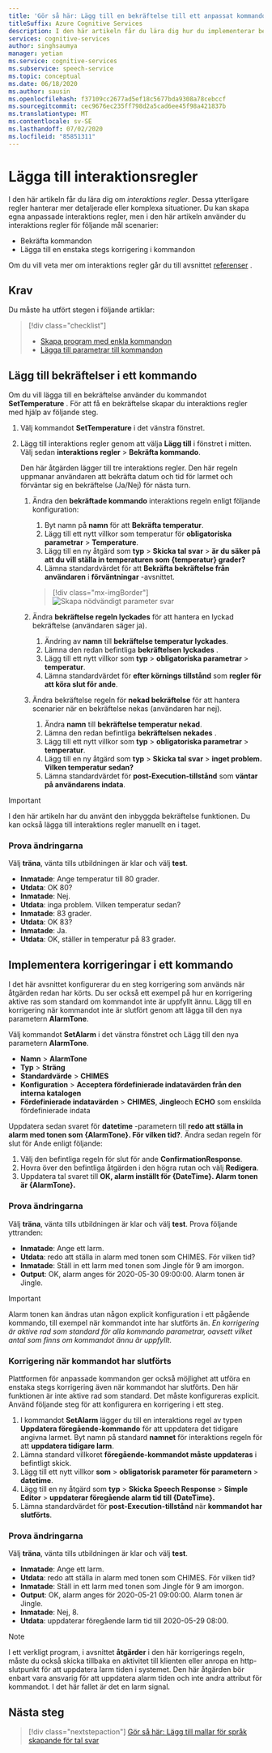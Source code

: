 ```yaml
---
title: 'Gör så här: Lägg till en bekräftelse till ett anpassat kommando'
titleSuffix: Azure Cognitive Services
description: I den här artikeln får du lära dig hur du implementerar bekräftelser för ett kommando i anpassade kommandon.
services: cognitive-services
author: singhsaumya
manager: yetian
ms.service: cognitive-services
ms.subservice: speech-service
ms.topic: conceptual
ms.date: 06/18/2020
ms.author: sausin
ms.openlocfilehash: f37109cc2677ad5ef18c5677bda9308a78cebccf
ms.sourcegitcommit: cec9676ec235ff798d2a5cad6ee45f98a421837b
ms.translationtype: MT
ms.contentlocale: sv-SE
ms.lasthandoff: 07/02/2020
ms.locfileid: "85851311"
---
```

# <a name="add-interaction-rules"></a>Lägga till interaktionsregler

I den här artikeln får du lära dig om *interaktions regler*. Dessa ytterligare regler hanterar mer detaljerade eller komplexa situationer. Du kan skapa egna anpassade interaktions regler, men i den här artikeln använder du interaktions regler för följande mål scenarier:

* Bekräfta kommandon
* Lägga till en enstaka stegs korrigering i kommandon

Om du vill veta mer om interaktions regler går du till avsnittet [referenser](./custom-commands-references.md) .

## <a name="prerequisites"></a>Krav

Du måste ha utfört stegen i följande artiklar:
> [!div class="checklist"]
> * [Skapa program med enkla kommandon](./how-to-custom-commands-create-application-with-simple-commands.md)
> * [Lägga till parametrar till kommandon](./how-to-custom-commands-add-parameters-to-commands.md)

## <a name="add-confirmations-to-a-command"></a>Lägg till bekräftelser i ett kommando

Om du vill lägga till en bekräftelse använder du kommandot **SetTemperature** . För att få en bekräftelse skapar du interaktions regler med hjälp av följande steg.

1. Välj kommandot **SetTemperature** i det vänstra fönstret.
1. Lägg till interaktions regler genom att välja **Lägg till** i fönstret i mitten. Välj sedan **interaktions regler**  >  **Bekräfta kommando**.

    Den här åtgärden lägger till tre interaktions regler. Den här regeln uppmanar användaren att bekräfta datum och tid för larmet och förväntar sig en bekräftelse (Ja/Nej) för nästa turn.

    1. Ändra den **bekräftade kommando** interaktions regeln enligt följande konfiguration:
        1. Byt namn på **namn** för att **Bekräfta temperatur**.
        1. Lägg till ett nytt villkor som temperatur för **obligatoriska parametrar**  >  **Temperature**.
        1. Lägg till en ny åtgärd som **typ**  >  **Skicka tal svar**  >  **är du säker på att du vill ställa in temperaturen som {temperatur} grader?**
        1. Lämna standardvärdet för att **Bekräfta bekräftelse från användaren** i **förväntningar** -avsnittet.
      
         > [!div class="mx-imgBorder"]
         > ![Skapa nödvändigt parameter svar](media/custom-speech-commands/add-validation-set-temperature.png)
    

    1. Ändra **bekräftelse regeln lyckades** för att hantera en lyckad bekräftelse (användaren säger ja).
      
          1. Ändring av **namn** till **bekräftelse temperatur lyckades**.
          1. Lämna den redan befintliga **bekräftelsen lyckades** .
          1. Lägg till ett nytt villkor som **typ**  >  **obligatoriska parametrar**  >  **temperatur**.
          1. Lämna standardvärdet för **efter körnings tillstånd** som **regler för att köra slut för ande**.

    1. Ändra bekräftelse regeln för **nekad bekräftelse** för att hantera scenarier när en bekräftelse nekas (användaren har nej).

          1. Ändra **namn** till **bekräftelse temperatur nekad**.
          1. Lämna den redan befintliga **bekräftelsen nekades** .
          1. Lägg till ett nytt villkor som **typ**  >  **obligatoriska parametrar**  >  **temperatur**.
          1. Lägg till en ny åtgärd som **typ**  >  **Skicka tal svar**  >  **inget problem. Vilken temperatur sedan?**
          1. Lämna standardvärdet för **post-Execution-tillstånd** som **väntar på användarens indata**.

> [!IMPORTANT]
> I den här artikeln har du använt den inbyggda bekräftelse funktionen. Du kan också lägga till interaktions regler manuellt en i taget.
   

### <a name="try-out-the-changes"></a>Prova ändringarna

Välj **träna**, vänta tills utbildningen är klar och välj **test**.

- **Inmatade**: Ange temperatur till 80 grader.
- **Utdata**: OK 80?
- **Inmatade**: Nej.
- **Utdata**: inga problem. Vilken temperatur sedan?
- **Inmatade**: 83 grader.
- **Utdata**: OK 83?
- **Inmatade**: Ja.
- **Utdata**: OK, ställer in temperatur på 83 grader.


## <a name="implement-corrections-in-a-command"></a>Implementera korrigeringar i ett kommando

I det här avsnittet konfigurerar du en steg korrigering som används när åtgärden redan har körts. Du ser också ett exempel på hur en korrigering aktive ras som standard om kommandot inte är uppfyllt ännu. Lägg till en korrigering när kommandot inte är slutfört genom att lägga till den nya parametern **AlarmTone**.

Välj kommandot **SetAlarm** i det vänstra fönstret och Lägg till den nya parametern **AlarmTone**.
        
- **Namn**  >  **AlarmTone**
- **Typ**  >  **Sträng**
- **Standardvärde**  >  **CHIMES**
- **Konfiguration**  >  **Acceptera fördefinierade indatavärden från den interna katalogen**
- **Fördefinierade indatavärden**  >  **CHIMES**, **Jingle**och **ECHO** som enskilda fördefinierade indata


Uppdatera sedan svaret för **datetime** -parametern till **redo att ställa in alarm med tonen som {AlarmTone}. För vilken tid?**. Ändra sedan regeln för slut för Ande enligt följande:

1. Välj den befintliga regeln för slut för ande **ConfirmationResponse**.
1. Hovra över den befintliga åtgärden i den högra rutan och välj **Redigera**.
1. Uppdatera tal svaret till **OK, alarm inställt för {DateTime}. Alarm tonen är {AlarmTone}.**

### <a name="try-out-the-changes"></a>Prova ändringarna

Välj **träna**, vänta tills utbildningen är klar och välj **test**.
Prova följande yttranden:

- **Inmatade**: Ange ett larm.
- **Utdata**: redo att ställa in alarm med tonen som CHIMES. För vilken tid?
- **Inmatade**: Ställ in ett larm med tonen som Jingle för 9 am imorgon.
- **Output**: OK, alarm anges för 2020-05-30 09:00:00. Alarm tonen är Jingle.

> [!IMPORTANT]
> Alarm tonen kan ändras utan någon explicit konfiguration i ett pågående kommando, till exempel när kommandot inte har slutförts än. *En korrigering är aktive rad som standard för alla kommando parametrar, oavsett vilket antal som finns om kommandot ännu är uppfyllt.*

### <a name="correction-when-command-is-completed"></a>Korrigering när kommandot har slutförts

Plattformen för anpassade kommandon ger också möjlighet att utföra en enstaka stegs korrigering även när kommandot har slutförts. Den här funktionen är inte aktive rad som standard. Det måste konfigureras explicit. Använd följande steg för att konfigurera en korrigering i ett steg.

1. I kommandot **SetAlarm** lägger du till en interaktions regel av typen **Uppdatera föregående-kommando** för att uppdatera det tidigare angivna larmet. Byt namn på standard **namnet** för interaktions regeln för att **uppdatera tidigare larm**.
1. Lämna standard villkoret **föregående-kommandot måste uppdateras** i befintligt skick.
1. Lägg till ett nytt villkor **som**  >  **obligatorisk parameter för parametern**  >  **datetime**.
1. Lägg till en ny åtgärd som **typ**  >  **Skicka Speech Response**  >  **Simple Editor**  >  **uppdaterar föregående alarm tid till {DateTime}.**
1. Lämna standardvärdet för **post-Execution-tillstånd** när **kommandot har slutförts**.

### <a name="try-out-the-changes"></a>Prova ändringarna

Välj **träna**, vänta tills utbildningen är klar och välj **test**.

- **Inmatade**: Ange ett larm.
- **Utdata**: redo att ställa in alarm med tonen som CHIMES. För vilken tid?
- **Inmatade**: Ställ in ett larm med tonen som Jingle för 9 am imorgon.
- **Output**: OK, alarm anges för 2020-05-21 09:00:00. Alarm tonen är Jingle.
- **Inmatade**: Nej, 8.
- **Utdata**: uppdaterar föregående larm tid till 2020-05-29 08:00.

> [!NOTE]
> I ett verkligt program, i avsnittet **åtgärder** i den här korrigerings regeln, måste du också skicka tillbaka en aktivitet till klienten eller anropa en http-slutpunkt för att uppdatera larm tiden i systemet. Den här åtgärden bör enbart vara ansvarig för att uppdatera alarm tiden och inte andra attribut för kommandot. I det här fallet är det en larm signal.

## <a name="next-steps"></a>Nästa steg

> [!div class="nextstepaction"]
> [Gör så här: Lägg till mallar för språk skapande för tal svar](./how-to-custom-commands-add-language-generation-templates.md)
